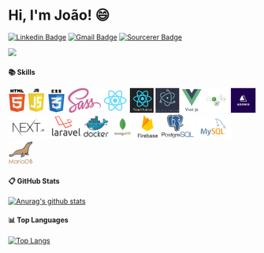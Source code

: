# Hi, I'm João! :smile:

[![Linkedin Badge](https://img.shields.io/badge/-joaoMarinho94-blue?style=flat-square&logo=Linkedin&logoColor=white&link=https://www.linkedin.com/in/joao-marinho94/)](https://www.linkedin.com/in/joao-marinho94/)
[![Gmail Badge](https://img.shields.io/badge/-joaopaulim94@gmail.com-c14438?style=flat-square&logo=Gmail&logoColor=white&link=mailto:joaopaulim94@gmail.com)](mailto:joaopaulim94@gmail.com)
[![Sourcerer Badge](https://img.shields.io/badge/Sourcerer-joaomarinho94-yellowgreen?style=flat-square)](https://sourcerer.io/joaomarinho94)

![](https://komarev.com/ghpvc/?username=joaoMarinho94)

#### :books: Skills
<p>
  <img title="HTML5" height="50" src="https://github.com/joaoMarinho94/joaoMarinho94/blob/main/images/html5.png">
  <img title="JAVASCRIPT" height="50" src="https://github.com/joaoMarinho94/joaoMarinho94/blob/main/images/js.jpg">
  <img title="CSS3" height="50" src="https://github.com/joaoMarinho94/joaoMarinho94/blob/main/images/css3.png">
  <img title="SASS" height="50" src="https://github.com/joaoMarinho94/joaoMarinho94/blob/main/images/sass.png">
  <img title="REACTJS" height="50" src="https://github.com/joaoMarinho94/joaoMarinho94/blob/main/images/reactjs.png">
  <img title="REACT NATIVE" height="50" src="https://github.com/joaoMarinho94/joaoMarinho94/blob/main/images/reactnative.png">
  <img title="ELECTRON" height="50" src="https://github.com/joaoMarinho94/joaoMarinho94/blob/main/images/electron.png">
  <img title="VUEJS" height="50" src="https://github.com/joaoMarinho94/joaoMarinho94/blob/main/images/vuejs.png">
  <img title="NODEJS" height="50" src="https://github.com/joaoMarinho94/joaoMarinho94/blob/main/images/nodejs.png">
  <img title="ADONISJS" height="50" src="https://github.com/joaoMarinho94/joaoMarinho94/blob/main/images/adonisjs.jpg">
  <img title="NEXTJS" height="50" src="https://github.com/joaoMarinho94/joaoMarinho94/blob/main/images/nextjs.png">
  <img title="LARAVEL" height="50" src="https://github.com/joaoMarinho94/joaoMarinho94/blob/main/images/laravel.png">
  <img title="DOCKER" height="50" src="https://github.com/joaoMarinho94/joaoMarinho94/blob/main/images/docker.png">
  <img title="MONGODB" height="50" src="https://github.com/joaoMarinho94/joaoMarinho94/blob/main/images/mongodb.png">
  <img title="FIREBASE" height="50" src="https://github.com/joaoMarinho94/joaoMarinho94/blob/main/images/firebase.png">
  <img title="POSTGRESQL" height="50" src="https://github.com/joaoMarinho94/joaoMarinho94/blob/main/images/postgre.png">
  <img title="MYSQL" height="50" src="https://github.com/joaoMarinho94/joaoMarinho94/blob/main/images/mysql.png">
  <img title="MARIADB" height="50" src="https://github.com/joaoMarinho94/joaoMarinho94/blob/main/images/mariadb.png">
</p>

#### :clipboard: GitHub Stats
[![Anurag's github stats](https://github-readme-stats.vercel.app/api?username=joaoMarinho94&show_icons=true&theme=dracula)](https://github.com/joaoMarinho94/github-readme-stats)

#### :bar_chart: Top Languages
[![Top Langs](https://github-readme-stats.vercel.app/api/top-langs/?username=joaoMarinho94&theme=dracula&layout=compact&langs_count=5)](https://github.com/anuraghazra/github-readme-stats)

